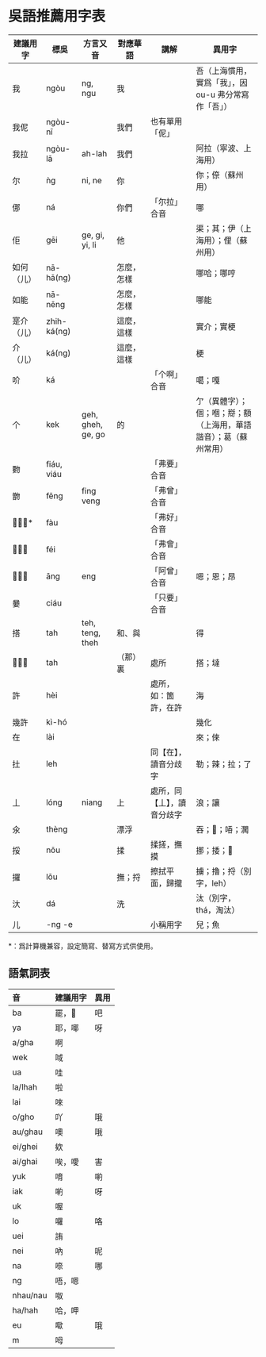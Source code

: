 # 吳語推薦用字表

| 建議用字   | 標吳        | 方言又音          | 對應華語   | 講解                       | 異用字                                                           |
| ---------- | ----------- | ----------------- | ---------- | -------------------------- | ---------------------------------------------------------------- |
| 我         | ngòu        | ng, ngu           | 我         |                            | 吾（上海慣用，實爲「我」，因 ou-u 弗分常寫作「吾」）             |
| 我伲       | ngòu-nī     |                   | 我們       | 也有單用「伲」             |                                                                  |
| 我拉       | ngòu-lā     | ah-lah            | 我們       |                            | 阿拉（寧波、上海用）                                             |
| 尔         | ǹg          | ni, ne            | 你         |                            | 你；倷（蘇州用）                                                 |
| 㑚         | ná          |                   | 你們       | 「尔拉」合音               | 哪                                                               |
| 佢         | gēi         | ge, gi, yi, li    | 他         |                            | 渠；其；伊（上海用）；俚（蘇州用）                               |
| 如何（儿） | nā-hā(ng)   |                   | 怎麼，怎樣 |                            | 哪哈；哪哼                                                       |
| 如能       | nā-nēng     |                   | 怎麼，怎樣 |                            | 哪能                                                             |
| 寔介（儿） | zhih-ká(ng) |                   | 這麼，這樣 |                            | 實介；實梗                                                       |
| 介（儿）   | ká(ng)      |                   | 這麼，這樣 |                            | 梗                                                               |
| 吤         | ká          |                   |            | 「个啊」合音               | 噶；嘎                                                           |
| 个         | kek         | geh, gheh, ge, go | 的         |                            | 亇（異體字）；個；嗰；搿；額（上海用，華語諧音）；葛（蘇州常用） |
| 覅         | fiáu, viáu  |                   |            | 「弗要」合音               |                                                                  |
| 朆         | fēng        | fing veng         |            | 「弗曾」合音               |                                                                  |
| 𪥸、孬\*   | fàu         |                   |            | 「弗好」合音               |                                                                  |
| 𣍐、𠀾     | féi         |                   |            | 「弗會」合音               |                                                                  |
| 𬁭、噌     | āng         | eng               |            | 「阿曾」合音               | 嗯；恩；昂                                                       |
| 嘦         | ciáu        |                   |            | 「只要」合音               |                                                                  |
| 搭         | tah         | teh, teng, theh   | 和、與     |                            | 得                                                               |
| 𡍲、処     | tah         |                   | （那）裏   | 處所                       | 搭；墶                                                           |
| 許         | hèi         |                   |            | 處所，如：箇許，在許       | 海                                                               |
| 幾許       | kì-hó       |                   |            |                            | 幾化                                                             |
| 在         | lài         |                   |            |                            | 來；倈                                                           |
| 扗         | leh         |                   |            | 同【在】，讀音分歧字       | 勒；辣；拉；了                                                   |
| 丄         | lóng        | niang             | 上         | 處所，同【丄】，讀音分歧字 | 浪；讓                                                           |
| 氽         | thèng       |                   | 漂浮       |                            | 吞；𣵞；㖔；㶒                                                   |
| 挼         | nōu         |                   | 揉         | 揉搓，撫摸                 | 挪；捼；𢫓                                                       |
| 攞         | lōu         |                   | 撫；捋     | 擦拭平面，歸攏             | 擄；擼；捋（別字，leh）                                          |
| 汏         | dá          |                   | 洗         |                            | 汰（別字，thá，淘汰）                                            |
| 儿         | -ng -e      |                   |            | 小稱用字                   | 兒；魚                                                           |

\*：爲計算機兼容，設定簡寫、替寫方式供使用。

## 語氣詞表

| 音       | 建議用字 | 異用 |
| :------- | :------- | :--- |
| ba       | 罷，𫬘   | 吧   |
| ya       | 耶，㖿   | 呀   |
| a/gha    | 啊       |      |
| wek      | 㖪       |      |
| ua       | 哇       |      |
| la/lhah  | 啦       |      |
| lai      | 唻       |      |
| o/gho    | 吖       | 哦   |
| au/ghau  | 噢       | 哦   |
| ei/ghei  | 欸       |      |
| ai/ghai  | 唉，噯   | 害   |
| yuk      | 唷       | 喲   |
| iak      | 喲       | 呀   |
| uk       | 喔       |      |
| lo       | 囉       | 咯   |
| uei      | 詴       |      |
| nei      | 吶       | 呢   |
| na       | 㖠       | 哪   |
| ng       | 唔，嗯   |      |
| nhau/nau | 呶       |      |
| ha/hah   | 哈，呷   |      |
| eu       | 𡂿       | 哦   |
| m        | 呣       |      |
